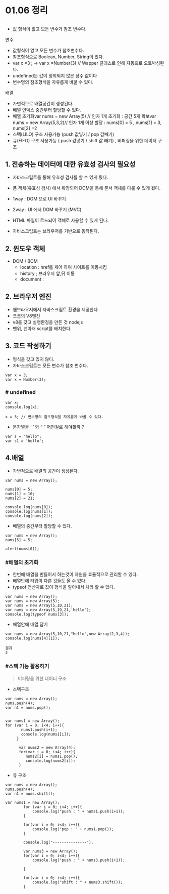 # 01.06 정리

## 

- 값 형식이 없고 모든 변수가 참조 변수다.


변수

- 값형식이 없고 모든 변수가 참조변수다.
- 참조형식으로 Boolean, Number, String이 있다.
- var x =3 ; -> var x =Number(3) // Wapper 클래스로 인해 자동으로 오토박싱된다.
- undefined는 값이 정의되지 않은 상수 값이다
- 변수명의 참조형식을 자유롭게 바꿀 수 있다.

배열

- 가변적으로 배열공간이 생성된다.
- 배열 인덱스 중간부터 할당할 수 있다.
- 배열 초기화var nums = new Array(5) // 인자 1개 초기화 : 공간 5개 확보var nums = new Array(5,3,2)// 인자 1개 이상 할당 : nums[0] = 5 , nums[1] = 3, nums[2] =2
- 스택(LILO) 구조 사용가능 (push 값넣기 / pop 값빼기)
- 큐(FIFO) 구조 사용가능 ( push 값넣기 / shift 값 빼기) , 버퍼링을 위한 데이터 구조



## 1. 전송하는 데이터에 대한 유효성 검사의 필요성

- 자바스크립트를 통해 유효성 검사를 할 수 있게 됬다.
- 폼 객체(유효성 검사) 에서 확장되어 DOM을 통해 문서 객체를 다룰 수 있게 됬다.



- 1way : DOM 으로 UI 바꾸기
- 2way : UI 에서 DOM 바꾸기 (MVC)
- HTML 파일이 로드되어 객체로 사용할 수 있게 된다.
- 자바스크립트는 브라우저를 기반으로 동작된다.



## 2. 윈도우 객체

- DOM / BOM
  - location : href를 제어 하여 사이트를 이동시킴
  - history ; 브라우저 앞,뒤 이동
  - document :



## 2. 브라우저 엔진

- 웹브라우저에서 자바스크립트 환경을 제공한다
- 크롬의 V8엔진
- v8를 갖고 실행환경을 만든 것 nodejs
- 맨위, 맨아래 script를 배치한다.



## 3. 코드 작성하기

- 형식을 갖고 있지 않다.
- 자바스크립트는 모든 변수가 참조 변수다.

```
var x = 3;
var x = Number(3);

```

### # undefined

```
var x;
console.log(x);

x = 3; // 변수명의 참초형식을 자유롭게 바꿀 수 있다.

```

- 문자열을 ‘ ‘ 와 “ “ 어떤걸로 해야할까 ?

```
var s = "hello";
var s1 = 'hello';

```

## 4.배열

- 가변적으로 배열의 공간이 생성된다.

```
var nums = new Array();

nums[0] = 5;
nums[1] = 10;
nums[2] = 21;

console.log(nums[0]);
console.log(nums[1]);
console.log(nums[2]);

```

- 배열의 중간부터 할당할 수 있다.

```
var nums = new Array();
nums[5] = 5;

alert(nums[0]);

```

### #배열의 초기화

- 한번에 배열을 만들어서 하는것이 자원을 효율적으로 관리할 수  있다.
- 배열안에 타입이 다른 것들도 올 수 있다.
- typeof 연산자로 값이 형식을 알아내서 처리 할 수 있다.

```
var nums = new Array();
var nums = new Array(5);
var nums = new Array(5,10,21);
var nums = new Array(5,19,21,'hello');
console.log(typeof nums[3]);

```

- 배열안에 배열 담기

```
var nums = new Array(5,10,21,"hello",new Array(2,3,4));
console.log(nums[4][1]);

결과
3

```

### #스택 기능 활용하기

> 버퍼링을 위한 데이터 구조

- 스택구조

```
var nums = new Array();
nums.push(4);
var n1 = nums.pop();


```

```
var nums1 = new Array();
for (var i = 0; i<4; i++){
       nums1.push(i+1);
       console.log(nums1[i]);
     }
       
      var nums2 = new Array(4);
      for(var i = 0; i<4; i++){
         nums2[i] = nums1.pop();
         console.log(nums2[i]); 
      }

```

- 큐 구조

```
var nums = new Array();
nums.push(4);
var n1 = nums.shift();

```

```
var nums1 = new Array();
        for (var i = 0; i<4; i++){
            console.log("push : " + nums1.push(i+1));
        }
 
        for(var i = 0; i<4; i++){
            console.log("pop : " + nums1.pop());
        } 

        console.log("---------------");
        
        var nums3 = new Array();
        for(var i = 0; i<4; i++){
            console.log("push : " + nums3.push(i+1));
          
        }
        
        for(var i = 0; i<4; i++){
            console.log("shift : " + nums3.shift());
        }

```





